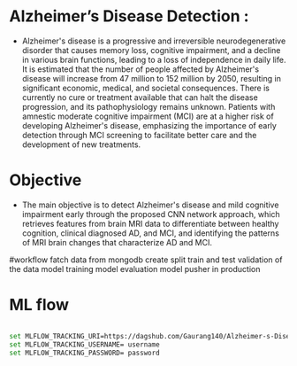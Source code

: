 # Alzheimer’s Disease Detection : 
* Alzheimer's disease is a progressive and irreversible neurodegenerative disorder that causes memory loss, cognitive impairment, and a decline in various brain functions, leading to a loss of independence in daily life. It is estimated that the number of people affected by Alzheimer's disease will increase from 47 million to 152 million by 2050, resulting in significant economic, medical, and societal consequences. There is currently no cure or treatment available that can halt the disease progression, and its pathophysiology remains unknown. Patients with amnestic moderate cognitive impairment (MCI) are at a higher risk of developing Alzheimer's disease, emphasizing the importance of early detection through MCI screening to facilitate better care and the development of new treatments.

# Objective
* The main objective is to detect Alzheimer's disease and mild cognitive impairment early through the proposed CNN network approach, which retrieves features from brain MRI data to differentiate between healthy cognition, clinical diagnosed AD, and MCI, and identifying the patterns of MRI brain changes that characterize AD and MCI.



#workflow
fatch data from mongodb 
create split train and test
validation of the data
model training
model evaluation
model pusher in production


# ML flow 
```bash 

set MLFLOW_TRACKING_URI=https://dagshub.com/Gaurang140/Alzheimer-s-Disease-Detection.mlflow 
set MLFLOW_TRACKING_USERNAME= username 
set MLFLOW_TRACKING_PASSWORD= password 

````